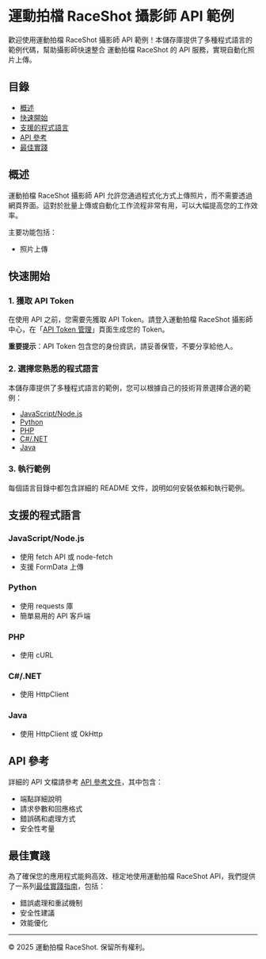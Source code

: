 # 運動拍檔 RaceShot 攝影師 API 範例

歡迎使用運動拍檔 RaceShot 攝影師 API 範例！本儲存庫提供了多種程式語言的範例代碼，幫助攝影師快速整合 運動拍檔 RaceShot 的 API 服務，實現自動化照片上傳。

## 目錄

- [概述](#概述)
- [快速開始](#快速開始)
- [支援的程式語言](#支援的程式語言)
- [API 參考](#api-參考)
- [最佳實踐](#最佳實踐)

## 概述

運動拍檔 RaceShot 攝影師 API 允許您通過程式化方式上傳照片，而不需要透過網頁界面。這對於批量上傳或自動化工作流程非常有用，可以大幅提高您的工作效率。

主要功能包括：

- 照片上傳

## 快速開始

### 1. 獲取 API Token

在使用 API 之前，您需要先獲取 API Token。請登入運動拍檔 RaceShot 攝影師中心，在「[API Token 管理](https://raceshot.com/photographer/api-token)」頁面生成您的 Token。

**重要提示**：API Token 包含您的身份資訊，請妥善保管，不要分享給他人。

### 2. 選擇您熟悉的程式語言

本儲存庫提供了多種程式語言的範例，您可以根據自己的技術背景選擇合適的範例：

- [JavaScript/Node.js](./examples/javascript/)
- [Python](./examples/python/)
- [PHP](./examples/php/)
- [C#/.NET](./examples/csharp/)
- [Java](./examples/java/)

### 3. 執行範例

每個語言目錄中都包含詳細的 README 文件，說明如何安裝依賴和執行範例。

## 支援的程式語言

### JavaScript/Node.js

- 使用 fetch API 或 node-fetch
- 支援 FormData 上傳

### Python

- 使用 requests 庫
- 簡單易用的 API 客戶端

### PHP

- 使用 cURL

### C#/.NET

- 使用 HttpClient

### Java

- 使用 HttpClient 或 OkHttp

## API 參考

詳細的 API 文檔請參考 [API 參考文件](./docs/api-reference.md)，其中包含：

- 端點詳細說明
- 請求參數和回應格式
- 錯誤碼和處理方式
- 安全性考量

## 最佳實踐

為了確保您的應用程式能夠高效、穩定地使用運動拍檔 RaceShot API，我們提供了一系列[最佳實踐指南](./docs/best-practices.md)，包括：

- 錯誤處理和重試機制
- 安全性建議
- 效能優化

---

© 2025 運動拍檔 RaceShot. 保留所有權利。
